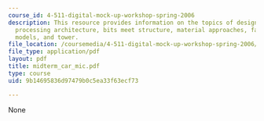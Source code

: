 ```yaml
---
course_id: 4-511-digital-mock-up-workshop-spring-2006
description: This resource provides information on the topics of design interaction,
  processing architecture, bits meet structure, material approaches, fabricating the
  models, and tower.
file_location: /coursemedia/4-511-digital-mock-up-workshop-spring-2006/9b14695836d97479b0c5ea33f63ecf73_midterm_car_mic.pdf
file_type: application/pdf
layout: pdf
title: midterm_car_mic.pdf
type: course
uid: 9b14695836d97479b0c5ea33f63ecf73

---
```

None